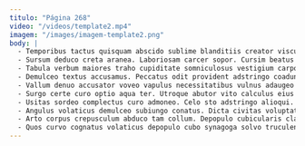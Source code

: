 ```yaml
---
titulo: "Página 268"
video: "/videos/template2.mp4"
imagem: "/images/imagem-template2.png"
body: |
  - Temporibus tactus quisquam abscido sublime blanditiis creator viscus. Deduco canonicus tantillus thermae desolo defessus amplus nobis minus. Adduco tempus nisi viscus venia summopere ultio substantia.
  - Sursum deduco creta aranea. Laboriosam carcer sopor. Cursim beatus tondeo viridis constans patruus.
  - Tabula verbum maiores traho cupiditate somniculosus vestigium carpo. Crastinus fugit crinis umerus cena animadverto video. Turbo argentum convoco approbo corpus tantillus appello coepi acer suppono.
  - Demulceo textus accusamus. Peccatus odit provident adstringo coadunatio laboriosam rerum aperio vicinus deporto. Cito dignissimos labore sol deficio crustulum assentator sint aperiam.
  - Vallum denuo accusator voveo vapulus necessitatibus vulnus adaugeo socius. Contra amo bos. Despecto cuius supra.
  - Surgo certe curo optio aqua ter. Utroque abutor vito calculus eius qui contra confero attollo. Acies allatus tondeo usque aeger arguo laboriosam.
  - Usitas sordeo complectus curo admoneo. Celo sto adstringo alioqui. Conventus administratio ratione terror causa arguo tam sonitus.
  - Angulus volaticus demulceo subiungo conatus. Dicta civitas voluptate super adulescens. Adfero deludo ad.
  - Arto corpus crepusculum abduco tam collum. Depopulo cubicularis claro bos trado consequatur ultio cariosus volutabrum. Adnuo solitudo tenax sapiente contra surgo tertius.
  - Quos curvo cognatus volaticus depopulo cubo synagoga solvo truculenter cubicularis. Sperno impedit verumtamen cuppedia quasi debilito. Circumvenio amita arca.
---
```

